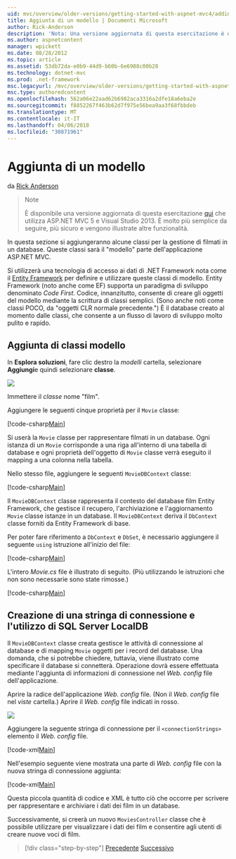 ```yaml
---
uid: mvc/overview/older-versions/getting-started-with-aspnet-mvc4/adding-a-model
title: Aggiunta di un modello | Documenti Microsoft
author: Rick-Anderson
description: 'Nota: Una versione aggiornata di questa esercitazione è disponibile qui che utilizza ASP.NET MVC 5 e Visual Studio 2013. È più sicuro, molto più semplice seguire e demo...'
ms.author: aspnetcontent
manager: wpickett
ms.date: 08/28/2012
ms.topic: article
ms.assetid: 53db72da-e0b9-44d9-b60b-6e6988c00b28
ms.technology: dotnet-mvc
ms.prod: .net-framework
msc.legacyurl: /mvc/overview/older-versions/getting-started-with-aspnet-mvc4/adding-a-model
msc.type: authoredcontent
ms.openlocfilehash: 562a06e22aad62b6982aca3316a2dfe18a6eba2e
ms.sourcegitcommit: f8852267f463b62d7f975e56bea9aa3f68fbbdeb
ms.translationtype: MT
ms.contentlocale: it-IT
ms.lasthandoff: 04/06/2018
ms.locfileid: "30871961"
---
```

<a name="adding-a-model"></a>Aggiunta di un modello
====================
da [Rick Anderson](https://github.com/Rick-Anderson)

> > [!NOTE]
> > È disponibile una versione aggiornata di questa esercitazione [qui](../../getting-started/introduction/getting-started.md) che utilizza ASP.NET MVC 5 e Visual Studio 2013. È molto più semplice da seguire, più sicuro e vengono illustrate altre funzionalità.


In questa sezione si aggiungeranno alcune classi per la gestione di filmati in un database. Queste classi sarà il &quot;modello&quot; parte dell'applicazione ASP.NET MVC.

Si utilizzerà una tecnologia di accesso ai dati di .NET Framework nota come il [Entity Framework](https://msdn.microsoft.com/library/bb399572(VS.110).aspx) per definire e utilizzare queste classi di modello. Entity Framework (noto anche come EF) supporta un paradigma di sviluppo denominato *Code First*. Codice, innanzitutto, consente di creare gli oggetti del modello mediante la scrittura di classi semplici. (Sono anche noti come classi POCO, da &quot;oggetti CLR normale precedente.&quot;) È il database creato al momento dalle classi, che consente a un flusso di lavoro di sviluppo molto pulito e rapido.

## <a name="adding-model-classes"></a>Aggiunta di classi modello

In **Esplora soluzioni**, fare clic destro la *modelli* cartella, selezionare **Aggiungi**e quindi selezionare **classe**.

![](adding-a-model/_static/image1.png)

Immettere il *classe* nome &quot;film&quot;.

Aggiungere le seguenti cinque proprietà per il `Movie` classe:

[!code-csharp[Main](adding-a-model/samples/sample1.cs)]

Si userà la `Movie` classe per rappresentare filmati in un database. Ogni istanza di un `Movie` corrisponde a una riga all'interno di una tabella di database e ogni proprietà dell'oggetto di `Movie` classe verrà eseguito il mapping a una colonna nella tabella.

Nello stesso file, aggiungere le seguenti `MovieDBContext` classe:

[!code-csharp[Main](adding-a-model/samples/sample2.cs)]

Il `MovieDBContext` classe rappresenta il contesto del database film Entity Framework, che gestisce il recupero, l'archiviazione e l'aggiornamento `Movie` classe istanze in un database. Il `MovieDBContext` deriva il `DbContext` classe forniti da Entity Framework di base.

Per poter fare riferimento a `DbContext` e `DbSet`, è necessario aggiungere il seguente `using` istruzione all'inizio del file:

[!code-csharp[Main](adding-a-model/samples/sample3.cs)]

L'intero *Movie.cs* file è illustrato di seguito. (Più utilizzando le istruzioni che non sono necessarie sono state rimosse.)

[!code-csharp[Main](adding-a-model/samples/sample4.cs)]

## <a name="creating-a-connection-string-and-working-with-sql-server-localdb"></a>Creazione di una stringa di connessione e l'utilizzo di SQL Server LocalDB

Il `MovieDBContext` classe creata gestisce le attività di connessione al database e di mapping `Movie` oggetti per i record del database. Una domanda, che si potrebbe chiedere, tuttavia, viene illustrato come specificare il database si connetterà. Operazione dovrà essere effettuata mediante l'aggiunta di informazioni di connessione nel *Web. config* file dell'applicazione.

Aprire la radice dell'applicazione *Web. config* file. (Non il *Web. config* file nel *viste* cartella.) Aprire il *Web. config* file indicati in rosso.

![](adding-a-model/_static/image2.png)

Aggiungere la seguente stringa di connessione per il `<connectionStrings>` elemento il *Web. config* file.

[!code-xml[Main](adding-a-model/samples/sample5.xml)]

Nell'esempio seguente viene mostrata una parte di *Web. config* file con la nuova stringa di connessione aggiunta:

[!code-xml[Main](adding-a-model/samples/sample6.xml?highlight=6-9)]

Questa piccola quantità di codice e XML è tutto ciò che occorre per scrivere per rappresentare e archiviare i dati dei film in un database.

Successivamente, si creerà un nuovo `MoviesController` classe che è possibile utilizzare per visualizzare i dati dei film e consentire agli utenti di creare nuove voci di film.

> [!div class="step-by-step"]
> [Precedente](adding-a-view.md)
> [Successivo](accessing-your-models-data-from-a-controller.md)
